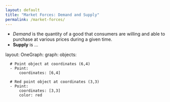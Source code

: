 ```yaml
---
layout: default
title: "Market Forces: Demand and Supply"
permalink: /market-forces/
---
```


* *Demand* is the quantity of a good that consumers are willing and able to purchase at various prices during a given time.
* **Supply** is ...

<div class="kg-container">

layout:
  OneGraph:
    graph:
      objects:

      # Point object at coordinates (6,4)
      - Point:
          coordinates: [6,4]

      # Red point object at coordinates (3,3)
      - Point:
          coordinates: [3,3]
          color: red

</div>
